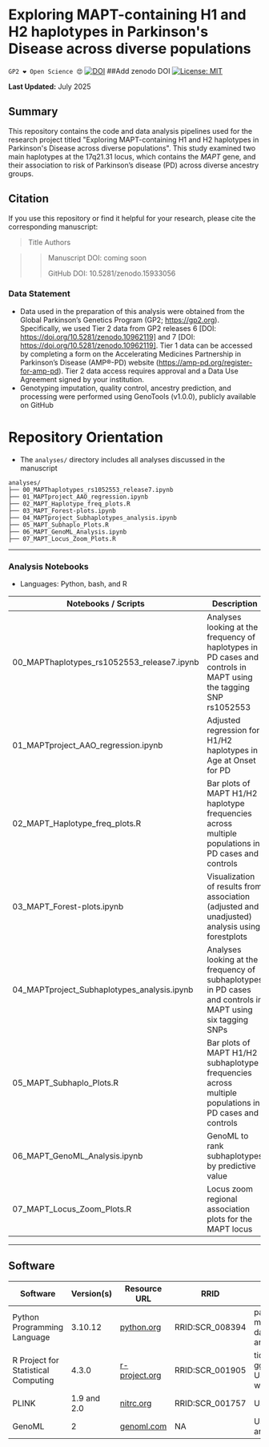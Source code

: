 

# Exploring MAPT-containing H1 and H2 haplotypes  in Parkinson's Disease across diverse populations

`GP2 ❤️ Open Science 😍`
[![DOI](https://zenodo.org/badge/15933056.svg)](10.5281/zenodo.15933056) ##Add zenodo DOI
[![License: MIT](https://img.shields.io/badge/License-MIT-yellow.svg)](https://opensource.org/licenses/MIT)

**Last Updated:** July 2025

## Summary
This repository contains the code and data analysis pipelines used for the research project titled "Exploring MAPT-containing H1 and H2 haplotypes  in Parkinson's Disease across diverse populations". This study examined two main haplotypes at the 17q21.31 locus, which contains the _MAPT_ gene, and 
their association to risk of Parkinson’s disease (PD) across diverse ancestry groups. 

## Citation
If you use this repository or find it helpful for your research, please cite the corresponding manuscript:

> Title
Authors



>> Manuscript DOI: coming soon
>> 
>> GitHub DOI: 10.5281/zenodo.15933056

### Data Statement 
* Data used in the preparation of this analysis were obtained from the Global Parkinson’s Genetics Program (GP2; https://gp2.org). Specifically, we used Tier 2 data from GP2 releases 6 [DOI: https://doi.org/10.5281/zenodo.10962119] and 7 [DOI: https://doi.org/10.5281/zenodo.10962119]. Tier 1 data can be accessed by completing a form on the Accelerating Medicines Partnership in Parkinson’s Disease (AMP®-PD) website (https://amp-pd.org/register-for-amp-pd). Tier 2 data access requires approval and a Data Use Agreement signed by your institution.
* Genotyping imputation, quality control, ancestry prediction, and processing were performed using GenoTools (v1.0.0), publicly available on GitHub



# Repository Orientation 
- The `analyses/` directory includes all analyses discussed in the manuscript

```
analyses/
├── 00_MAPThaplotypes_rs1052553_release7.ipynb
├── 01_MAPTproject_AAO_regression.ipynb
├── 02_MAPT_Haplotype_freq_plots.R
├── 03_MAPT_Forest-plots.ipynb
├── 04_MAPTproject_Subhaplotypes_analysis.ipynb
├── 05_MAPT_Subhaplo_Plots.R
├── 06_MAPT_GenoML_Analysis.ipynb
├── 07_MAPT_Locus_Zoom_Plots.R

```

---
### Analysis Notebooks
* Languages: Python, bash, and R


| Notebooks / Scripts                            | Description                                                                                                      |
|------------------------------------------------|------------------------------------------------------------------------------------------------------------------|
| 00_MAPThaplotypes_rs1052553_release7.ipynb     | Analyses looking at the frequency of haplotypes in PD cases and controls in MAPT using the tagging SNP rs1052553 |
| 01_MAPTproject_AAO_regression.ipynb            | Adjusted regression for H1/H2 haplotypes in Age at Onset for PD                                                 |
| 02_MAPT_Haplotype_freq_plots.R                 | Bar plots of MAPT H1/H2 haplotype frequencies across multiple populations in PD cases and controls               |
| 03_MAPT_Forest-plots.ipynb                     | Visualization of results from association (adjusted and unadjusted) analysis using forestplots                   |
| 04_MAPTproject_Subhaplotypes_analysis.ipynb    | Analyses looking at the frequency of subhaplotypes in PD cases and controls in MAPT using six tagging SNPs       |
| 05_MAPT_Subhaplo_Plots.R                       | Bar plots of MAPT H1/H2 subhaplotype frequencies across multiple populations in PD cases and controls            |
| 06_MAPT_GenoML_Analysis.ipynb                  | GenoML to rank subhaplotypes by predictive value                                                                 |
| 07_MAPT_Locus_Zoom_Plots.R                     | Locus zoom regional association plots for the MAPT locus                                                         |


---

## Software

| Software                            | Version(s)        | Resource URL                          | RRID             | Notes                                                                                 |
|-------------------------------------|-------------------|----------------------------------------|------------------|---------------------------------------------------------------------------------------|
| Python Programming Language         | 3.10.12           | [python.org](http://www.python.org/)   | RRID:SCR_008394  | pandas; numpy; seaborn; matplotlib;  Used for general data wrangling and analyses |
| R Project for Statistical Computing | 4.3.0             | [r-project.org](http://www.r-project.org/) | RRID:SCR_001905  | tidyverse; dplyr; tidyr; ggplot; data.table; topr; Used for general data wrangling/plotting/analyses |
| PLINK                               | 1.9 and 2.0       | [nitrc.org](http://www.nitrc.org/projects/plink) | RRID:SCR_001757  | Used for genetic analyses  |
|GenoML|2|[genoml.com](https://genoml.com/)|NA | Used for machine learning analysis 
